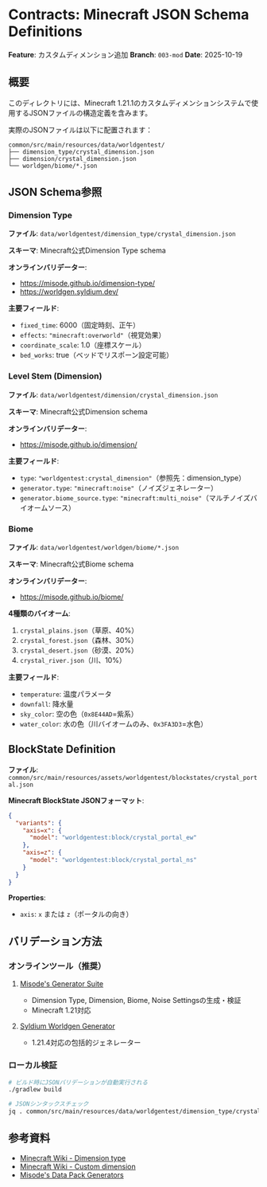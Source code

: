 # Contracts: Minecraft JSON Schema Definitions

**Feature**: カスタムディメンション追加
**Branch**: `003-mod`
**Date**: 2025-10-19

## 概要

このディレクトリには、Minecraft 1.21.1のカスタムディメンションシステムで使用するJSONファイルの構造定義を含みます。

実際のJSONファイルは以下に配置されます：
```
common/src/main/resources/data/worldgentest/
├── dimension_type/crystal_dimension.json
├── dimension/crystal_dimension.json
└── worldgen/biome/*.json
```

## JSON Schema参照

### Dimension Type

**ファイル**: `data/worldgentest/dimension_type/crystal_dimension.json`

**スキーマ**: Minecraft公式Dimension Type schema

**オンラインバリデーター**:
- https://misode.github.io/dimension-type/
- https://worldgen.syldium.dev/

**主要フィールド**:
- `fixed_time`: 6000（固定時刻、正午）
- `effects`: `"minecraft:overworld"`（視覚効果）
- `coordinate_scale`: 1.0（座標スケール）
- `bed_works`: true（ベッドでリスポーン設定可能）

### Level Stem (Dimension)

**ファイル**: `data/worldgentest/dimension/crystal_dimension.json`

**スキーマ**: Minecraft公式Dimension schema

**オンラインバリデーター**:
- https://misode.github.io/dimension/

**主要フィールド**:
- `type`: `"worldgentest:crystal_dimension"`（参照先：dimension_type）
- `generator.type`: `"minecraft:noise"`（ノイズジェネレーター）
- `generator.biome_source.type`: `"minecraft:multi_noise"`（マルチノイズバイオームソース）

### Biome

**ファイル**: `data/worldgentest/worldgen/biome/*.json`

**スキーマ**: Minecraft公式Biome schema

**オンラインバリデーター**:
- https://misode.github.io/biome/

**4種類のバイオーム**:
1. `crystal_plains.json`（草原、40%）
2. `crystal_forest.json`（森林、30%）
3. `crystal_desert.json`（砂漠、20%）
4. `crystal_river.json`（川、10%）

**主要フィールド**:
- `temperature`: 温度パラメータ
- `downfall`: 降水量
- `sky_color`: 空の色（`0x8E44AD`=紫系）
- `water_color`: 水の色（川バイオームのみ、`0x3FA3D3`=水色）

## BlockState Definition

**ファイル**: `common/src/main/resources/assets/worldgentest/blockstates/crystal_portal.json`

**Minecraft BlockState JSONフォーマット**:
```json
{
  "variants": {
    "axis=x": {
      "model": "worldgentest:block/crystal_portal_ew"
    },
    "axis=z": {
      "model": "worldgentest:block/crystal_portal_ns"
    }
  }
}
```

**Properties**:
- `axis`: `x` または `z`（ポータルの向き）

## バリデーション方法

### オンラインツール（推奨）

1. [Misode's Generator Suite](https://misode.github.io/)
   - Dimension Type, Dimension, Biome, Noise Settingsの生成・検証
   - Minecraft 1.21対応

2. [Syldium Worldgen Generator](https://worldgen.syldium.dev/)
   - 1.21.4対応の包括的ジェネレーター

### ローカル検証

```bash
# ビルド時にJSONバリデーションが自動実行される
./gradlew build

# JSONシンタックスチェック
jq . common/src/main/resources/data/worldgentest/dimension_type/crystal_dimension.json
```

## 参考資料

- [Minecraft Wiki - Dimension type](https://minecraft.wiki/w/Dimension_type)
- [Minecraft Wiki - Custom dimension](https://minecraft.fandom.com/wiki/Custom_dimension)
- [Misode's Data Pack Generators](https://misode.github.io/)
